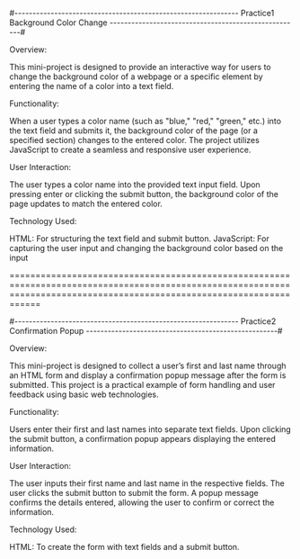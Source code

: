 #-------------------------------------------------------------- Practice1 Background Color Change -----------------------------------------------------#

Overview:

This mini-project is designed to provide an interactive way for users to change the background color of a 
webpage or a specific element by entering the name of a color into a text field.

Functionality:

When a user types a color name (such as "blue," "red," "green," etc.) into the text field and submits it,
the background color of the page (or a specified section) changes to the entered color. The project utilizes 
JavaScript to create a seamless and responsive user experience.


User Interaction:

The user types a color name into the provided text input field.
Upon pressing enter or clicking the submit button, the background color of the page updates to match the entered color.

Technology Used:

HTML: For structuring the text field and submit button.
JavaScript: For capturing the user input and changing the background color based on the input


========================================================================================================================================================================

#-------------------------------------------------------------- Practice2 Confirmation Popup -----------------------------------------------------#


Overview:

This mini-project is designed to collect a user’s first and last name through an HTML form and display 
a confirmation popup message after the form is submitted. This project is a practical example of form handling and user feedback using basic web technologies.

Functionality:

Users enter their first and last names into separate text fields.
Upon clicking the submit button, a confirmation popup appears displaying the entered information.


User Interaction:

The user inputs their first name and last name in the respective fields.
The user clicks the submit button to submit the form.
A popup message confirms the details entered, allowing the user to confirm or correct the information.


Technology Used:

HTML: To create the form with text fields and a submit button.

